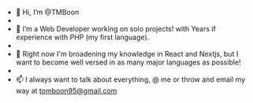 - 👋 Hi, I’m @TMBoon
- 
- 👀 I’m a Web Developer working on solo projects! with Years if experience with PHP (my first language).
- 
- 🌱 Right now I'm broadening my knowledge in React and Nextjs, but I want to become well versed in as many major languages as possible!
- 
- 📫 I always want to talk about everything, @ me or throw and email my way at tomboon95@gmail.com

<!---
TMBoon/TMBoon is a ✨ special ✨ repository because its `README.md` (this file) appears on your GitHub profile.
You can click the Preview link to take a look at your changes.
--->
